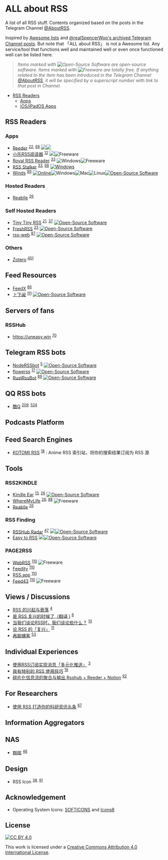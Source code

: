 # ALL about RSS

A list of all RSS stuff. Contents organized based on the posts in the Telegram Channel [@AboutRSS](https://t.me/s/aboutrss).

Inspired by [Awesome lists](https://github.com/sindresorhus/awesome) and [@realSpencerWoo's archived Telegram Channel posts](https://t.me/realSpencerWoo/63). But note that 「ALL about RSS」 is not a Awesome list. Any service/tool that functions well and maintained well or even once functioned well can be listed here.

> _Items marked with ![Open-Source Software][oss icon] are open-source software. Items marked with ![Freeware][freeware icon] are totally free. If anything related to the item has been introduced in the Telegram Channel [@AboutRSS](https://t.me/s/aboutrss), it will be specified by a superscript number with link to that post in Channel._

- [RSS Readers](#rss-readers)
  - [Apps](#Apps)
  - [iOS/iPadOS Apps](#iosipados-apps)

## RSS Readers

### Apps

- [Reeder](https://reederapp.com/) <sup>[22](https://t.me/aboutrss/22), [68](https://t.me/aboutrss/68)</sup> [![][iPhone icon]](https://itunes.apple.com/us/app/reeder-4/id1449412357?ls=1&mt=8)[![][Mac icon]](https://itunes.apple.com/us/app/reeder-4/id1449412482?ls=1&mt=12)
- [小乐RSS阅读器](https://sites.google.com/site/zzllrrrssreader/) <sup>[12](https://t.me/aboutrss/12)</sup> [![][Chrome icon]](https://chrome.google.com/webstore/detail/zzllrr-rss-reader-local/aphanomkkjgledipighdfjnilhfenpam)![Freeware][freeware icon]
- [Royal RSS Reader](http://the-sz.com/products/royal/) <sup>[33](https://t.me/aboutrss/33)</sup> ![Windows][Windows icon]![Freeware][freeware icon]
- [RSS Stalker](https://blog.richasy.cn/document/rss/) <sup>[33](https://t.me/aboutrss/33), [68](https://t.me/aboutrss/68)</sup> [![Windows][Windows icon]](https://www.microsoft.com/store/productId/9N85PV1RJD6V)
- [Winds](https://getstream.io/winds/) <sup>[90](https://t.me/aboutrss/90)</sup> [![Online][Online icon]](https://winds.getstream.io/)![Windows][Windows icon]![Mac][Mac icon]![Linux][Linux icon][![Open-Source Software][oss icon]](https://github.com/getstream/winds/)

### Hosted Readers

- [Reablle](https://reabble.com/) <sup>[26](https://t.me/aboutrss/26)</sup>

### Self Hosted Readers

- [Tiny Tiny RSS](https://tt-rss.org) <sup>[21](https://t.me/aboutrss/21), [37](https://t.me/aboutrss/37)</sup> [![Open-Source Software][oss icon]](https://git.tt-rss.org/fox/tt-rss)
- [FreshRSS](https://freshrss.org) <sup>[23](https://t.me/aboutrss/23)</sup> [![Open-Source Software][oss icon]](https://github.com/FreshRSS/freshrss.org)
- [rss-web](https://github.com/sin1ght/rss-web) <sup>[87](https://t.me/aboutrss/87)</sup> [![Open-Source Software][oss icon]](https://github.com/sin1ght/rss-web)

### Others

- [Zotero](https://zotero.org) <sup>[451](https://t.me/aboutrss/451)</sup>

## Feed Resources

- [FeedX](https://feedx.net) <sup>[66](https://t.me/aboutrss/66)</sup>
- [上下闻](https://news.mindynode.com/zh/) <sup>[111](https://t.me/aboutrss/111)</sup> [![Open-Source Software][oss icon]](https://github.com/josherich/RSS-ORG)

## Servers of fans

### RSSHub

- https://uneasy.win <sup>[70](https://t.me/aboutrss/70)</sup>

## Telegram RSS bots

- [NodeRSSbot](https://t.me/NodeRSS_bot) <sup>[5](https://t.me/aboutrss/5)</sup> [![Open-Source Software][oss icon]](https://github.com/fengkx/NodeRSSBot)
- [flowerss](https://t.me/rssflowbot) <sup>[17](https://t.me/aboutrss/17)</sup> [![Open-Source Software][oss icon]](https://github.com/indes/flowerss-bot)
- [RustRssBot](http://t.me/RustRssBot) <sup>[89](https://t.me/aboutrss/89)</sup> [![Open-Source Software][oss icon]](https://github.com/iovxw/rssbot)

## QQ RSS bots

- [酷Q](https://cqp.cc/) <sup>[209](https://t.me/aboutrss/209), [524](https://t.me/aboutrss/524)</sup>

## Podcasts Platform

## Feed Search Engines

- [KOTOMI RSS](https://moe4sale.in/) <sup>[18](https://t.me/aboutrss/18)</sup> : Anime RSS 索引站，将你的搜索结果订阅为 RSS 源

## Tools

### RSS2KINDLE

- [Kindle Ear](https://github.com/cdhigh/KindleEar) <sup>[13](https://t.me/aboutrss/13), [26](https://t.me/aboutrss/26)</sup> [![Open-Source Software][oss icon]](https://github.com/cdhigh/KindleEar) 
- [WhereMyLife](http://wheremylife.cn/) <sup>[26](https://t.me/aboutrss/26), [88](https://t.me/aboutrss/88)</sup> ![Freeware][freeware icon]
- [Reablle](https://reabble.com/) <sup>[26](https://t.me/aboutrss/26)</sup>

### RSS Finding

- [RSSHub Radar](https://diygod.me/rsshub-radar/) <sup>[47](https://t.me/aboutrss/47)</sup> [![][Chrome icon]](https://chrome.google.com/webstore/detail/kefjpfngnndepjbopdmoebkipbgkggaa)[![Open-Source Software][oss icon]](https://github.com/DIYgod/RSSHub-Radar) 
- [Easy to RSS](https://idealclover.top/projects.html) [![][Chrome icon]](https://chrome.google.com/webstore/detail/easy-to-rss/hbcmpkcpbnecinpngdnfbnknfkdpdfli)[![Open-Source Software][oss icon]](https://github.com/idealclover/easy-to-rss)

### PAGE2RSS

- [WebRSS](http://www.webrss.com/) <sup>[110](https://t.me/aboutrss/110)</sup> ![Freeware][freeware icon]
- [Feedity](https://feedity.com/) <sup>[110](https://t.me/aboutrss/110)</sup>
- [RSS.app](https://rss.app/) <sup>[110](https://t.me/aboutrss/110)</sup>
- [Feed43](https://feed43.com) <sup>[110](https://t.me/aboutrss/110)</sup> ![Freeware][freeware icon]

## Views / Discussions

- [RSS 的兴起与衰落](http://jandan.net/2018/10/14/the-rss.html) <sup>[4](https://t.me/aboutrss/4)</sup>
- [是 RSS 复兴的时候了（翻译 )](https://www.fengkx.top/post/translation-of-rss-revival/) <sup>[6](https://t.me/aboutrss/6)</sup>
- [当我们谈论RSS时，我们谈论些什么？](https://www.runningcheese.com/rss-feed) <sup>[10](https://t.me/aboutrss/10)</sup>
- [论 RSS 的「复兴」](https://sspai.com/post/43998) <sup>[11](https://t.me/aboutrss/11)</sup>
- [再聊播客](https://itdashu.podssible.com/episode/33/) <sup>[53](https://t.me/aboutrss/53)</sup>

## Individual Experiences

- [使用RSS订阅实现消息「多元化推送」](https://www.newlearner.site/2019/05/11/rss.html) <sup>[3](https://t.me/aboutrss/3)</sup>
- [我有特别的 RSS 使用技巧](https://diygod.me/ohmyrss/index.html) <sup>[19](https://t.me/aboutrss/19)</sup>
- [碎片化信息流的聚合与输出 Rsshub + Reeder + Notion](https://butou.ma/2019/02/15/%e7%a2%8e%e7%89%87%e5%8c%96%e4%bf%a1%e6%81%af%e6%b5%81%e7%9a%84%e8%81%9a%e5%90%88%e4%b8%8e%e8%be%93%e5%87%ba-rsshub-reeder-notion/) <sup>[92](https://t.me/aboutrss/92)</sup>

## For Researchers

- [使用 RSS 打造你的科研资讯头条](https://shen.bioinit.com/topic/tech/2019-07-01-rss-for-top-news/) <sup>[67](https://t.me/aboutrss/67)</sup>

## Information Aggregators

## NAS

- [群晖](https://www.synology.com/) <sup>[46](https://t.me/aboutrss/46)</sup>

## Design

- RSS Icon <sup>[38](https://t.me/aboutrss/38), [91](https://t.me/aboutrss/91)</sup>

## Acknowledgement 

- Operating System Icons: [SOFTICONS](https://www.softicons.com/) and [Icons8](https://icons8.com)

## License

[![CC BY 4.0][cc-by-image]][cc-by]

This work is licensed under a [Creative Commons Attribution 4.0 International License][cc-by].

[cc-by]: http://creativecommons.org/licenses/by/4.0/
[cc-by-image]: https://i.creativecommons.org/l/by/4.0/88x31.png
[oss icon]: https://github.com/AboutRSS/ALL-about-RSS/raw/master/media/open-source.png
[freeware icon]: https://github.com/AboutRSS/ALL-about-RSS/raw/master/media/icons8-one-free-16.png
[Android icon]: https://github.com/AboutRSS/ALL-about-RSS/raw/master/media/android.png
[AppStore icon]: https://github.com/AboutRSS/ALL-about-RSS/raw/master/media/AppStore.png
[Mac icon]: https://github.com/AboutRSS/ALL-about-RSS/raw/master/media/icons8-mac-client-16.png
[iPhone icon]: https://github.com/AboutRSS/ALL-about-RSS/raw/master/media/icons8-iphone-16.png
[Windows icon]: https://github.com/AboutRSS/ALL-about-RSS/raw/master/media/icons8-windows-10-16.png
[Linux icon]: https://github.com/AboutRSS/ALL-about-RSS/raw/master/media/Linux.png
[Chrome icon]: https://github.com/AboutRSS/ALL-about-RSS/raw/master/media/Google_Chrome.png
[Online icon]: https://github.com/AboutRSS/ALL-about-RSS/raw/master/media/icons8-web-design-16.png